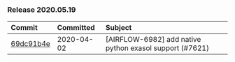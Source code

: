 

### Release 2020.05.19

| Commit                                                                                         | Committed   | Subject                                                 |
|:-----------------------------------------------------------------------------------------------|:------------|:--------------------------------------------------------|
| [69dc91b4e](https://github.com/apache/airflow/commit/69dc91b4ef92d0f89abe097afd27bbe7ec2febd0) | 2020-04-02  | [AIRFLOW-6982] add native python exasol support (#7621) |
